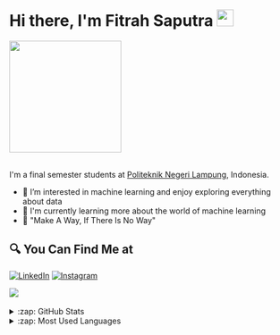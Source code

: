 #  Hi there, I'm Fitrah Saputra <img src="https://github.com/TheDudeThatCode/TheDudeThatCode/blob/master/Assets/Hi.gif" width="30px">

<div>
  <img src="https://media.giphy.com/media/CuuSHzuc0O166MRfjt/giphy.gif" width="200"/>
</div>

<br>

I'm a final semester students at <a href="https://www.bing.com/ck/a?!&&p=ab084cace413acf1JmltdHM9MTY2OTA3NTIwMCZpZ3VpZD0zYTVmMmM5YS1mMTVlLTZhOTEtMDFlZC0zZWFlZjAwODZiYTUmaW5zaWQ9NTE4MA&ptn=3&hsh=3&fclid=3a5f2c9a-f15e-6a91-01ed-3eaef0086ba5&psq=politeknik+negeri+lampung&u=a1aHR0cHM6Ly9wb2xpbmVsYS5hYy5pZC8&ntb=1" target="_blank">Politeknik Negeri Lampung</a>, Indonesia. 

- 👀 I’m interested in machine learning and enjoy exploring everything about data
- 🔭 I'm currently learning more about the world of machine learning
- 🌱 "Make A Way, If There Is No Way"

<!-- ## ⚙ Latest Projects
|  | |
| ----------- | ----------- |
|[Credit Risk Analysis](https://github.com/rfajri27/credit_risk_analysis)|[Rock-Paper-Scissors Classifier](https://github.com/rfajri27/rock_paper_scissors)(ongoing)|
|[Recommender System](https://github.com/rfajri27/recommender_system)|[Face Mask Detection](https://github.com/rfajri27/face_mask_detection)(ongoin)|
|[Customer Churn Prediction](https://github.com/rfajri27/customer_churn)||
|[Customer Segmentation](https://github.com/rfajri27/customer_segmentation)| | -->

## 🔍 You Can Find Me at
<p>
  <a href="https://www.linkedin.com/in/fitrah-saputra-2b0a8a238/" target="_blank"><img alt="LinkedIn" src="https://img.shields.io/badge/linkedin-%230077B5.svg?&style=for-the-badge&logo=linkedin&logoColor=white" /></a>  
  <a href="https://www.instagram.com/fitrahaja._/" target="_blank"><img alt="Instagram" src="https://img.shields.io/badge/instagram-%23E4405F.svg?&style=for-the-badge&logo=instagram&logoColor=white" /></a>  
</p>

<div>
  <img src="https://media.giphy.com/media/dWesBcTLavkZuG35MI/giphy.gif"/>
</div>

<br>

<details>
  <summary>:zap: GitHub Stats</summary>
  <img align="left" alt="Fitrah's GitHub Stats" src="https://github-readme-stats.vercel.app/api?username=fitrahsaputra&show_icons=true&theme=calm" />
</details>


<details>
  <summary>:zap: Most Used Languages</summary>
  <img align="left" alt="Fitrah's GitHub Top Languages" src="https://github-readme-stats.vercel.app/api/top-langs/?username=fitrahsaputra&show_icons=true&theme=calm"/>
</details>

<!---
fitrahsaputra/fitrahsaputra is a ✨ special ✨ repository because its `README.md` (this file) appears on your GitHub profile.
You can click the Preview link to take a look at your changes.
--->
